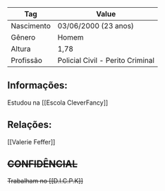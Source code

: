 Tag   |   Value
----          |          ----
Nascimento   |   03/06/2000 (23 anos)
Gênero   |   Homem
Altura   |   1,78
Profissão   |   Policial Civil - Perito Criminal

## Informações:
Estudou na [[Escola CleverFancy]]

## Relações:
[[Valerie Feffer]]

## ~~CONFIDÊNCIAL~~
~~Trabalham no [[D.I.C.P.K]]~~